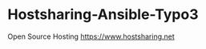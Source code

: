 Hostsharing-Ansible-Typo3
=========================

Open Source Hosting https://www.hostsharing.net
